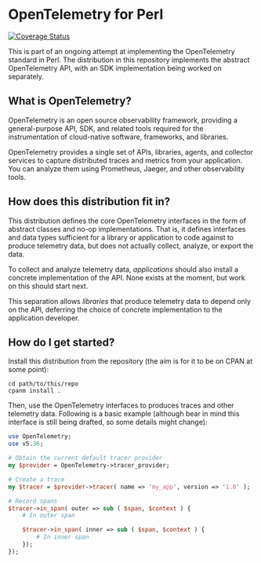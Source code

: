 # OpenTelemetry for Perl

[![Coverage Status]][coveralls]

This is part of an ongoing attempt at implementing the OpenTelemetry
standard in Perl. The distribution in this repository implements the
abstract OpenTelemetry API, with an SDK implementation being worked on
separately.

## What is OpenTelemetry?

OpenTelemetry is an open source observability framework, providing a
general-purpose API, SDK, and related tools required for the instrumentation
of cloud-native software, frameworks, and libraries.

OpenTelemetry provides a single set of APIs, libraries, agents, and collector
services to capture distributed traces and metrics from your application. You
can analyze them using Prometheus, Jaeger, and other observability tools.

## How does this distribution fit in?

This distribution defines the core OpenTelemetry interfaces in the form of
abstract classes and no-op implementations. That is, it defines interfaces and
data types sufficient for a library or application to code against to produce
telemetry data, but does not actually collect, analyze, or export the data.

To collect and analyze telemetry data, *applications* should also install a
concrete implementation of the API. None exists at the moment, but work on
this should start next.

This separation allows *libraries* that produce telemetry data to depend only
on the API, deferring the choice of concrete implementation to the application
developer.

## How do I get started?

Install this distribution from the repository (the aim is for it to be on CPAN
at some point):

```
cd path/to/this/repo
cpanm install .
```

Then, use the OpenTelemetry interfaces to produces traces and other telemetry
data. Following is a basic example (although bear in mind this interface is
still being drafted, so some details might change):

``` perl
use OpenTelemetry;
use v5.36;

# Obtain the current default tracer provider
my $provider = OpenTelemetry->tracer_provider;

# Create a trace
my $tracer = $provider->tracer( name => 'my_app', version => '1.0' );

# Record spans
$tracer->in_span( outer => sub ( $span, $context ) {
    # In outer span

    $tracer->in_span( inner => sub ( $span, $context ) {
        # In inner span
    });
});
```

[Coverage Status]: https://coveralls.io/repos/github/jjatria/perl-opentelemetry/badge.svg?branch=main
[coveralls]: https://coveralls.io/github/jjatria/perl-opentelemetry?branch=main
